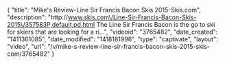 {
    "title": "Mike's Review-Line Sir Francis Bacon Skis 2015-Skis.com",
    "description": "http:\/\/www.skis.com\/Line-Sir-Francis-Bacon-Skis-2015\/357583P,default,pd.html The Line Sir Francis Bacon is the go to ski for skiers that are looking for a ri...",
    "videoid": "3765482",
    "date_created": "1411361085",
    "date_modified": "1418181996",
    "type": "captivate",
    "layout": "video",
    "url": "\/v\/mike-s-review-line-sir-francis-bacon-skis-2015-skis-com\/3765482"
}